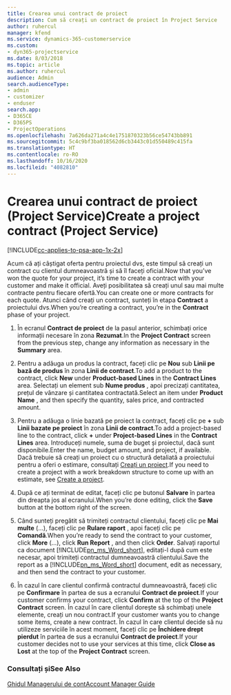 ```yaml
---
title: Crearea unui contract de proiect
description: Cum să creați un contract de proiect în Project Service
author: ruhercul
manager: kfend
ms.service: dynamics-365-customerservice
ms.custom:
- dyn365-projectservice
ms.date: 8/03/2018
ms.topic: article
ms.author: ruhercul
audience: Admin
search.audienceType:
- admin
- customizer
- enduser
search.app:
- D365CE
- D365PS
- ProjectOperations
ms.openlocfilehash: 7a626da271a4c4e1751870323b56ce54743bb891
ms.sourcegitcommit: 5c4c9bf3ba018562d6cb3443c01d550489c415fa
ms.translationtype: HT
ms.contentlocale: ro-RO
ms.lasthandoff: 10/16/2020
ms.locfileid: "4082810"
---
```

# <a name="create-a-project-contract-project-service"></a><span data-ttu-id="41e7e-103">Crearea unui contract de proiect (Project Service)</span><span class="sxs-lookup"><span data-stu-id="41e7e-103">Create a project contract (Project Service)</span></span>

[!INCLUDE[cc-applies-to-psa-app-1x-2x](../includes/cc-applies-to-psa-app-1x-2x.md)]

<span data-ttu-id="41e7e-104">Acum că ați câștigat oferta pentru proiectul dvs, este timpul să creați un contract cu clientul dumneavoastră și să îl faceți oficial.</span><span class="sxs-lookup"><span data-stu-id="41e7e-104">Now that you’ve won the quote for your project, it’s time to create a contract with your customer and make it official.</span></span> <span data-ttu-id="41e7e-105">Aveți posibilitatea să creați unul sau mai multe contracte pentru fiecare ofertă.</span><span class="sxs-lookup"><span data-stu-id="41e7e-105">You can create one or more contracts for each quote.</span></span> <span data-ttu-id="41e7e-106">Atunci când creați un contract, sunteți în etapa **Contract** a proiectului dvs.</span><span class="sxs-lookup"><span data-stu-id="41e7e-106">When you’re creating a contract, you’re in the **Contract** phase of your project.</span></span>  
  
1. <span data-ttu-id="41e7e-107">În ecranul **Contract de proiect** de la pasul anterior, schimbați orice informații necesare în zona **Rezumat**.</span><span class="sxs-lookup"><span data-stu-id="41e7e-107">In the **Project Contract** screen from the previous step, change any information as necessary in the **Summary** area.</span></span>  
  
2. <span data-ttu-id="41e7e-108">Pentru a adăuga un produs la contract, faceți clic pe **Nou** sub **Linii pe bază de produs** în zona **Linii de contract**.</span><span class="sxs-lookup"><span data-stu-id="41e7e-108">To add a product to the contract, click **New** under **Product-based Lines** in the **Contract Lines** area.</span></span> <span data-ttu-id="41e7e-109">Selectați un element sub **Nume produs** , apoi precizați cantitatea, prețul de vânzare și cantitatea contractată.</span><span class="sxs-lookup"><span data-stu-id="41e7e-109">Select an item under **Product Name** , and then specify the quantity, sales price, and contracted amount.</span></span>  
  
3. <span data-ttu-id="41e7e-110">Pentru a adăuga o linie bazată pe proiect la contract, faceți clic pe **+** sub **Linii bazate pe proiect** în zona **Linii de contract**.</span><span class="sxs-lookup"><span data-stu-id="41e7e-110">To add a project-based line to the contract, click **+** under **Project-based Lines** in the **Contract Lines** area.</span></span> <span data-ttu-id="41e7e-111">Introduceți numele, suma de buget și proiectul, dacă sunt disponibile.</span><span class="sxs-lookup"><span data-stu-id="41e7e-111">Enter the name, budget amount, and project, if available.</span></span> <span data-ttu-id="41e7e-112">Dacă trebuie să creați un proiect cu o structură detaliată a proiectului pentru a oferi o estimare, consultați [Creați un proiect](../psa/create-project.md).</span><span class="sxs-lookup"><span data-stu-id="41e7e-112">If you need to create a project with a work breakdown structure to come up with an estimate, see [Create a project](../psa/create-project.md).</span></span>  
  
4. <span data-ttu-id="41e7e-113">După ce ați terminat de editat, faceți clic pe butonul **Salvare** în partea din dreapta jos al ecranului.</span><span class="sxs-lookup"><span data-stu-id="41e7e-113">When you’re done editing, click the **Save** button at the bottom right of the screen.</span></span>  
  
5. <span data-ttu-id="41e7e-114">Când sunteți pregătit să trimiteți contractul clientului, faceți clic pe **Mai multe** (...), faceți clic pe **Rulare raport** , apoi faceți clic pe **Comandă**.</span><span class="sxs-lookup"><span data-stu-id="41e7e-114">When you’re ready to send the contract to your customer, click **More** (…), click **Run Report** , and then click **Order**.</span></span> <span data-ttu-id="41e7e-115">Salvați raportul ca document [!INCLUDE[pn_ms_Word_short](../includes/pn-ms-word-short.md)], editați-l după cum este necesar, apoi trimiteți contractul dumneavoastră clientului.</span><span class="sxs-lookup"><span data-stu-id="41e7e-115">Save the report as a [!INCLUDE[pn_ms_Word_short](../includes/pn-ms-word-short.md)] document, edit as necessary, and then send the contract to your customer.</span></span>  
  
6. <span data-ttu-id="41e7e-116">În cazul în care clientul confirmă contractul dumneavoastră, faceți clic pe **Confirmare** în partea de sus a ecranului **Contract de proiect**.</span><span class="sxs-lookup"><span data-stu-id="41e7e-116">If your customer confirms your contract, click **Confirm** at the top of the **Project Contract** screen.</span></span> <span data-ttu-id="41e7e-117">În cazul în care clientul dorește să schimbați unele elemente, creați un nou contract.</span><span class="sxs-lookup"><span data-stu-id="41e7e-117">If your customer wants you to change some items, create a new contract.</span></span> <span data-ttu-id="41e7e-118">În cazul în care clientul decide să nu utilizeze serviciile în acest moment, faceți clic pe **Închidere drept pierdut** în partea de sus a ecranului **Contract de proiect**.</span><span class="sxs-lookup"><span data-stu-id="41e7e-118">If your customer decides not to use your services at this time, click **Close as Lost** at the top of the **Project Contract** screen.</span></span>  
  
### <a name="see-also"></a><span data-ttu-id="41e7e-119">Consultați și</span><span class="sxs-lookup"><span data-stu-id="41e7e-119">See Also</span></span>  
 [<span data-ttu-id="41e7e-120">Ghidul Managerului de cont</span><span class="sxs-lookup"><span data-stu-id="41e7e-120">Account Manager Guide</span></span>](../psa/account-manager-guide.md)
